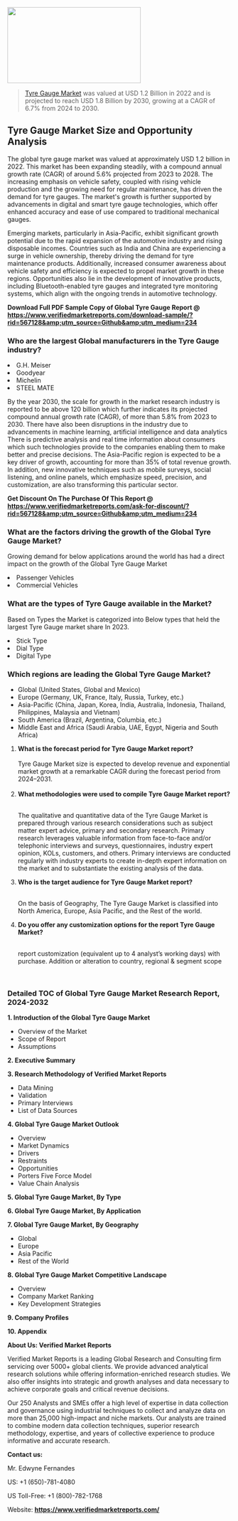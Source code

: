 
<img src="https://ffe5etoiles.com/wp-content/uploads/2024/12/MST1-300x171.png" alt="" width="300" height="171" class="alignnone size-medium wp-image-20088" /><blockquote><p><p><a href="https://www.verifiedmarketreports.com/download-sample/?rid=567128&utm_source=Github&utm_medium=234" target="_blank">Tyre Gauge Market</a> was valued at USD 1.2 Billion in 2022 and is projected to reach USD 1.8 Billion by 2030, growing at a CAGR of 6.7% from 2024 to 2030.</p></blockquote><p><h2>Tyre Gauge Market Size and Opportunity Analysis</h2><p>The global tyre gauge market was valued at approximately USD 1.2 billion in 2022. This market has been expanding steadily, with a compound annual growth rate (CAGR) of around 5.6% projected from 2023 to 2028. The increasing emphasis on vehicle safety, coupled with rising vehicle production and the growing need for regular maintenance, has driven the demand for tyre gauges. The market's growth is further supported by advancements in digital and smart tyre gauge technologies, which offer enhanced accuracy and ease of use compared to traditional mechanical gauges.</p><p>Emerging markets, particularly in Asia-Pacific, exhibit significant growth potential due to the rapid expansion of the automotive industry and rising disposable incomes. Countries such as India and China are experiencing a surge in vehicle ownership, thereby driving the demand for tyre maintenance products. Additionally, increased consumer awareness about vehicle safety and efficiency is expected to propel market growth in these regions. Opportunities also lie in the development of innovative products, including Bluetooth-enabled tyre gauges and integrated tyre monitoring systems, which align with the ongoing trends in automotive technology.</p></p><p class=""><strong>Download Full PDF Sample Copy of Global Tyre Gauge Report @ <a href="https://www.verifiedmarketreports.com/download-sample/?rid=567128&amp;utm_source=Github&amp;utm_medium=234" target="_blank">https://www.verifiedmarketreports.com/download-sample/?rid=567128&amp;utm_source=Github&amp;utm_medium=234</a></strong></p><h3 id="" class="">Who are the largest Global manufacturers in the Tyre Gauge industry?</h3><p><li>G.H. Meiser</li><li> Goodyear</li><li> Michelin</li><li> STEEL MATE</li></p><div class=""><div class="" dir="" data-message-author-role="" data-message-id="" data-message-model-slug=""><div class=""><div class=""><div class=""><div class="" dir="" data-message-author-role="" data-message-id="" data-message-model-slug=""><div class=""><div class=""><p>By the year 2030, the scale for growth in the market research industry is reported to be above 120 billion which further indicates its projected compound annual growth rate (CAGR), of more than 5.8% from 2023 to 2030. There have also been disruptions in the industry due to advancements in machine learning, artificial intelligence and data analytics There is predictive analysis and real time information about consumers which such technologies provide to the companies enabling them to make better and precise decisions. The Asia-Pacific region is expected to be a key driver of growth, accounting for more than 35% of total revenue growth. In addition, new innovative techniques such as mobile surveys, social listening, and online panels, which emphasize speed, precision, and customization, are also transforming this particular sector.</p><p><strong>Get Discount On The Purchase Of This Report @&nbsp; <a href="https://www.verifiedmarketreports.com/ask-for-discount/?rid=567128&amp;utm_source=Github&amp;utm_medium=234" target="_blank">https://www.verifiedmarketreports.com/ask-for-discount/?rid=567128&amp;utm_source=Github&amp;utm_medium=234</a></strong></p></div></div></div></div></div></div></div></div><h3 id="" class="">What are the factors driving the growth of the Global Tyre Gauge Market?</h3><p id="" class="">Growing demand for below applications around the world has had a direct impact on the growth of the Global Tyre Gauge Market</p><p id="" class=""><li>Passenger Vehicles</li><li> Commercial Vehicles</li></p><h3 id="" class="">What are the types of Tyre Gauge available in the Market?</h3><p id="" class="">Based on Types the Market is categorized into Below types that held the largest Tyre Gauge market share In 2023.</p><p id="" class=""><li>Stick Type</li><li> Dial Type</li><li> Digital Type</li></p><h3 id="" class="">Which regions are leading the Global Tyre Gauge Market?</h3><ul><li>Global (United States, Global and Mexico)</li><li>Europe (Germany, UK, France, Italy, Russia, Turkey, etc.)</li><li>Asia-Pacific (China, Japan, Korea, India, Australia, Indonesia, Thailand, Philippines, Malaysia and Vietnam)</li><li>South America (Brazil, Argentina, Columbia, etc.)</li><li>Middle East and Africa (Saudi Arabia, UAE, Egypt, Nigeria and South Africa)</li></ul><p><ol><li><strong>What is the forecast period for Tyre Gauge Market report?<br /></strong><br /><span data-sheets-root="1" data-sheets-value="{&quot;1&quot;:2,&quot;2&quot;:&quot;XXXX size is expected to develop revenue and exponential market growth at a remarkable CAGR during the forecast period from 2024&ndash;2030.&quot;}" data-sheets-userformat="{&quot;2&quot;:12674,&quot;4&quot;:{&quot;1&quot;:2,&quot;2&quot;:16776960},&quot;10&quot;:2,&quot;11&quot;:0,&quot;15&quot;:&quot;Arial&quot;,&quot;16&quot;:12}">Tyre Gauge Market size is expected to develop revenue and exponential market growth at a remarkable CAGR during the forecast period from 2024&ndash;2031.</span><br /><br /></li><li><strong>What methodologies were used to compile Tyre Gauge Market report?<br /><br /></strong><p>The qualitative and quantitative data of the&nbsp;Tyre Gauge Market is prepared through various research considerations such as subject matter expert advice, primary and secondary research. Primary research leverages valuable information from face-to-face and/or telephonic interviews and surveys, questionnaires, industry expert opinion, KOLs, customers, and others. Primary interviews are conducted regularly with industry experts to create in-depth expert information on the market and to substantiate the existing analysis of the data.&nbsp;</p></li><li><strong>Who is the target audience for Tyre Gauge Market report?<br /><br /></strong><p>On the basis of Geography, The&nbsp;Tyre Gauge Market is classified into North America, Europe, Asia Pacific, and the Rest of the world.</p></li><li><strong>Do you offer any customization options for the report Tyre Gauge Market?<br /><br /></strong><p>report customization (equivalent up to 4 analyst&rsquo;s working days) with purchase. Addition or alteration to country, regional &amp; segment scope</p><p>&nbsp;</p></li></ol></p><h3 id="" class="">Detailed TOC of Global Tyre Gauge Market Research Report, 2024-2032</h3><p id="" class=""><strong>1. Introduction of the Global Tyre Gauge Market</strong></p><ul><li>Overview of the Market</li><li>Scope of Report</li><li>Assumptions</li></ul><p id="" class=""><strong>2. Executive Summary</strong></p><p id="" class=""><strong>3. Research Methodology of&nbsp;Verified Market Reports</strong></p><ul><li>Data Mining</li><li>Validation</li><li>Primary Interviews</li><li>List of Data Sources</li></ul><p id="" class=""><strong>4. Global Tyre Gauge Market Outlook</strong></p><ul><li>Overview</li><li>Market Dynamics</li><li>Drivers</li><li>Restraints</li><li>Opportunities</li><li>Porters Five Force Model</li><li>Value Chain Analysis</li></ul><p id="" class=""><strong>5. Global Tyre Gauge Market, By&nbsp;Type</strong></p><p id="" class=""><strong>6. Global Tyre Gauge Market, By Application</strong></p><p id="" class=""><strong>7. Global Tyre Gauge Market, By Geography</strong></p><ul><li>Global</li><li>Europe</li><li>Asia Pacific</li><li>Rest of the World</li></ul><p id="" class=""><strong>8. Global Tyre Gauge Market Competitive Landscape</strong></p><ul><li>Overview</li><li>Company Market Ranking</li><li>Key Development Strategies</li></ul><p id="" class=""><strong>9. Company Profiles</strong></p><p id="" class=""><strong>10. Appendix</strong></p><p id="" class=""><strong>About Us: Verified Market Reports</strong></p><p id="" class="">Verified Market Reports is a leading Global Research and Consulting firm servicing over 5000+ global clients. We provide advanced analytical research solutions while offering information-enriched research studies. We also offer insights into strategic and growth analyses and data necessary to achieve corporate goals and critical revenue decisions.</p><p id="" class="">Our 250 Analysts and SMEs offer a high level of expertise in data collection and governance using industrial techniques to collect and analyze data on more than 25,000 high-impact and niche markets. Our analysts are trained to combine modern data collection techniques, superior research methodology, expertise, and years of collective experience to produce informative and accurate research.</p><p id="" class=""><strong>Contact us:</strong></p><p id="" class="">Mr. Edwyne Fernandes</p><p id="" class="">US: +1 (650)-781-4080</p><p id="" class="">US Toll-Free: +1 (800)-782-1768</p><p id="" class="">Website: <a target="" data-test-app-aware-link=""><strong>https://www.verifiedmarketreports.com/</strong></a></p>
